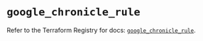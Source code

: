 # `google_chronicle_rule`

Refer to the Terraform Registry for docs: [`google_chronicle_rule`](https://registry.terraform.io/providers/hashicorp/google/6.34.0/docs/resources/chronicle_rule).
